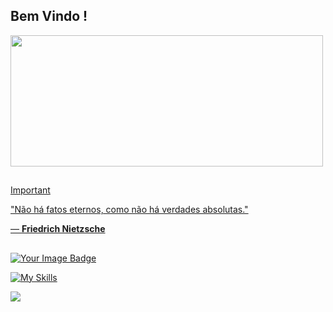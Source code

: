 ## Bem Vindo !

<div>
 <a href ="https://github.com/Nvkenin">
   <img height="210em" width="500em" src="https://github-readme-stats.vercel.app/api?username=Nvkenin&show_icons=true&theme=aura">
 </div>

   ##

> [!IMPORTANT]
> "Não há fatos eternos, como não há verdades absolutas."
>
> ― **Friedrich Nietzsche**

##

<img src="https://tryhackme-badges.s3.amazonaws.com/Nukenin.png" alt="Your Image Badge" />

[![My Skills](https://skillicons.dev/icons?i=kali,linux,obsidian)](https://skillicons.dev)

<a href="https://www.linkedin.com/in/raul-cambiatti-7b5139268/" target="_blank"><img src="https://img.shields.io/badge/-LinkedIn-%230077B5?style=for-the-badge&logo=linkedin&logoColor=white" target="_blank">
